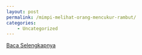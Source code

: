 ```yaml
---
layout: post
permalink: /mimpi-melihat-orang-mencukur-rambut/
categories:
    - Uncategorized
---
```


[Baca Selengkapnya](/02)
